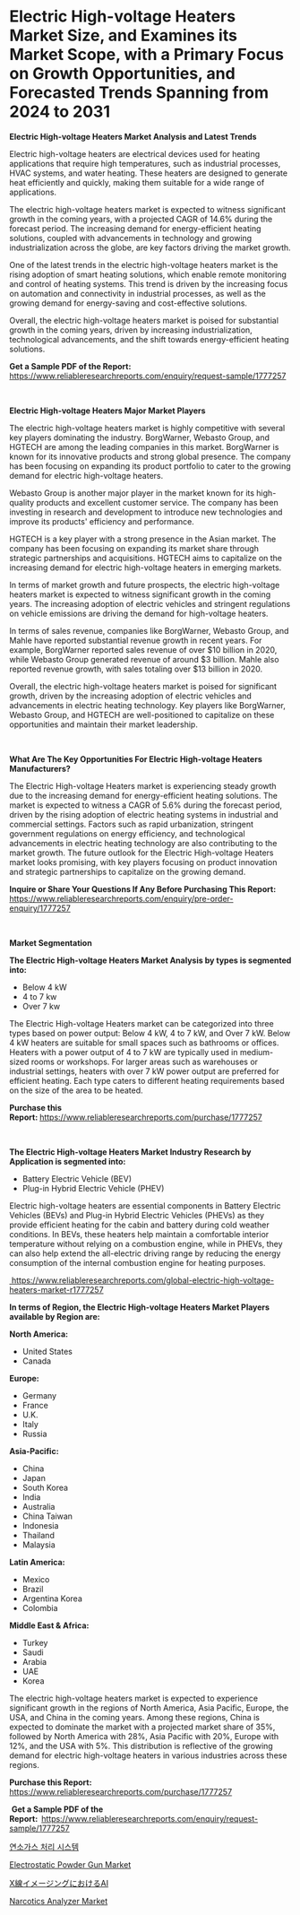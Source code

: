 <p><h1>Electric High-voltage Heaters Market Size, and Examines its Market Scope, with a Primary Focus on Growth Opportunities, and Forecasted Trends Spanning from 2024 to 2031</h1></p><p><strong>Electric High-voltage Heaters Market Analysis and Latest Trends</strong></p>
<p><p>Electric high-voltage heaters are electrical devices used for heating applications that require high temperatures, such as industrial processes, HVAC systems, and water heating. These heaters are designed to generate heat efficiently and quickly, making them suitable for a wide range of applications.</p><p>The electric high-voltage heaters market is expected to witness significant growth in the coming years, with a projected CAGR of 14.6% during the forecast period. The increasing demand for energy-efficient heating solutions, coupled with advancements in technology and growing industrialization across the globe, are key factors driving the market growth.</p><p>One of the latest trends in the electric high-voltage heaters market is the rising adoption of smart heating solutions, which enable remote monitoring and control of heating systems. This trend is driven by the increasing focus on automation and connectivity in industrial processes, as well as the growing demand for energy-saving and cost-effective solutions.</p><p>Overall, the electric high-voltage heaters market is poised for substantial growth in the coming years, driven by increasing industrialization, technological advancements, and the shift towards energy-efficient heating solutions.</p></p>
<p><strong>Get a Sample PDF of the Report:&nbsp;</strong> <a href="https://www.reliableresearchreports.com/enquiry/request-sample/1777257">https://www.reliableresearchreports.com/enquiry/request-sample/1777257</a></p>
<p>&nbsp;</p>
<p><strong>Electric High-voltage Heaters Major Market Players</strong></p>
<p><p>The electric high-voltage heaters market is highly competitive with several key players dominating the industry. BorgWarner, Webasto Group, and HGTECH are among the leading companies in this market. BorgWarner is known for its innovative products and strong global presence. The company has been focusing on expanding its product portfolio to cater to the growing demand for electric high-voltage heaters.</p><p>Webasto Group is another major player in the market known for its high-quality products and excellent customer service. The company has been investing in research and development to introduce new technologies and improve its products' efficiency and performance.</p><p>HGTECH is a key player with a strong presence in the Asian market. The company has been focusing on expanding its market share through strategic partnerships and acquisitions. HGTECH aims to capitalize on the increasing demand for electric high-voltage heaters in emerging markets.</p><p>In terms of market growth and future prospects, the electric high-voltage heaters market is expected to witness significant growth in the coming years. The increasing adoption of electric vehicles and stringent regulations on vehicle emissions are driving the demand for high-voltage heaters.</p><p>In terms of sales revenue, companies like BorgWarner, Webasto Group, and Mahle have reported substantial revenue growth in recent years. For example, BorgWarner reported sales revenue of over $10 billion in 2020, while Webasto Group generated revenue of around $3 billion. Mahle also reported revenue growth, with sales totaling over $13 billion in 2020.</p><p>Overall, the electric high-voltage heaters market is poised for significant growth, driven by the increasing adoption of electric vehicles and advancements in electric heating technology. Key players like BorgWarner, Webasto Group, and HGTECH are well-positioned to capitalize on these opportunities and maintain their market leadership.</p></p>
<p>&nbsp;</p>
<p><strong>What Are The Key Opportunities For Electric High-voltage Heaters Manufacturers?</strong></p>
<p><p>The Electric High-voltage Heaters market is experiencing steady growth due to the increasing demand for energy-efficient heating solutions. The market is expected to witness a CAGR of 5.6% during the forecast period, driven by the rising adoption of electric heating systems in industrial and commercial settings. Factors such as rapid urbanization, stringent government regulations on energy efficiency, and technological advancements in electric heating technology are also contributing to the market growth. The future outlook for the Electric High-voltage Heaters market looks promising, with key players focusing on product innovation and strategic partnerships to capitalize on the growing demand.</p></p>
<p><strong>Inquire or Share Your Questions If Any Before Purchasing This Report:</strong> <a href="https://www.reliableresearchreports.com/enquiry/pre-order-enquiry/1777257">https://www.reliableresearchreports.com/enquiry/pre-order-enquiry/1777257</a></p>
<p>&nbsp;</p>
<p><strong>Market Segmentation</strong></p>
<p><strong>The Electric High-voltage Heaters Market Analysis by types is segmented into:</strong></p>
<p><ul><li>Below 4 kW</li><li>4 to 7 kw</li><li>Over 7 kw</li></ul></p>
<p><p>The Electric High-voltage Heaters market can be categorized into three types based on power output: Below 4 kW, 4 to 7 kW, and Over 7 kW. Below 4 kW heaters are suitable for small spaces such as bathrooms or offices. Heaters with a power output of 4 to 7 kW are typically used in medium-sized rooms or workshops. For larger areas such as warehouses or industrial settings, heaters with over 7 kW power output are preferred for efficient heating. Each type caters to different heating requirements based on the size of the area to be heated.</p></p>
<p><strong>Purchase this Report:&nbsp;</strong><a href="https://www.reliableresearchreports.com/purchase/1777257">https://www.reliableresearchreports.com/purchase/1777257</a></p>
<p>&nbsp;</p>
<p><strong>The Electric High-voltage Heaters Market Industry Research by Application is segmented into:</strong></p>
<p><ul><li>Battery Electric Vehicle (BEV)</li><li>Plug-in Hybrid Electric Vehicle (PHEV)</li></ul></p>
<p><p>Electric high-voltage heaters are essential components in Battery Electric Vehicles (BEVs) and Plug-in Hybrid Electric Vehicles (PHEVs) as they provide efficient heating for the cabin and battery during cold weather conditions. In BEVs, these heaters help maintain a comfortable interior temperature without relying on a combustion engine, while in PHEVs, they can also help extend the all-electric driving range by reducing the energy consumption of the internal combustion engine for heating purposes.</p></p>
<p><a href="https://www.reliableresearchreports.com/global-electric-high-voltage-heaters-market-r1777257">&nbsp;https://www.reliableresearchreports.com/global-electric-high-voltage-heaters-market-r1777257</a></p>
<p><strong>In terms of Region, the Electric High-voltage Heaters Market Players available by Region are:</strong></p>
<p>
    <p> <strong> North America: </strong>
        <ul>
            <li>United States</li>
            <li>Canada</li>
        </ul>
        </p> 
    <p> <strong> Europe: </strong>
        <ul>
            <li>Germany</li>
            <li>France</li>
            <li>U.K.</li>
            <li>Italy</li>
            <li>Russia</li>
        </ul>
        </p> 
    <p> <strong> Asia-Pacific: </strong>
        <ul>
            <li>China</li>
            <li>Japan</li>
            <li>South Korea</li>
            <li>India</li>
            <li>Australia</li>
            <li>China Taiwan</li>
            <li>Indonesia</li>
            <li>Thailand</li>
            <li>Malaysia</li>
        </ul>
        </p> 
    <p> <strong> Latin America: </strong>
        <ul>
            <li>Mexico</li>
            <li>Brazil</li>
            <li>Argentina Korea</li>
            <li>Colombia</li>
        </ul>
        </p> 
    <p> <strong> Middle East & Africa: </strong>
        <ul>
            <li>Turkey</li>
            <li>Saudi</li>
            <li>Arabia</li>
            <li>UAE</li>
            <li>Korea</li>
        </ul>
    </p>
    </p>
<p><p>The electric high-voltage heaters market is expected to experience significant growth in the regions of North America, Asia Pacific, Europe, the USA, and China in the coming years. Among these regions, China is expected to dominate the market with a projected market share of 35%, followed by North America with 28%, Asia Pacific with 20%, Europe with 12%, and the USA with 5%. This distribution is reflective of the growing demand for electric high-voltage heaters in various industries across these regions.</p></p>
<p><strong>Purchase this Report: </strong><a href="https://www.reliableresearchreports.com/purchase/1777257">https://www.reliableresearchreports.com/purchase/1777257</a></p>
<p>&nbsp;<strong>Get a Sample PDF of the Report:&nbsp;&nbsp;</strong><a href="https://www.reliableresearchreports.com/enquiry/request-sample/1777257">https://www.reliableresearchreports.com/enquiry/request-sample/1777257</a></p>
<p><strong></strong></p>
<p><p><a href="https://github.com/ConstantinVon/Market-Research-Report-List-1/blob/main/7871393175426.md">연소가스 처리 시스템</a></p><p><a href="https://github.com/rakibtthstu9900/Market-Research-Report-List-1/blob/main/electrostatic-powder-gun-market.md">Electrostatic Powder Gun Market</a></p><p><a href="https://github.com/KaydenJohns1964/Market-Research-Report-List-2/blob/main/3374329162982.md">X線イメージングにおけるAI</a></p><p><a href="https://github.com/ChiragRp1/Market-Research-Report-List-5/blob/main/narcotics-analyzer-market.md">Narcotics Analyzer Market</a></p></p>